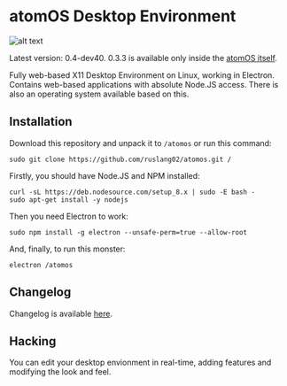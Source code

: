 # atomOS Desktop Environment

![alt text](http://pp.userapi.com/c841636/v841636258/2ec95/7cDypn8Pu4I.jpg)

Latest version: 0.4-dev40. 0.3.3 is available only inside the [atomOS itself](https://drive.google.com/drive/folders/0B_VomIpGvKyvU0RPUnVxM2pOeDg).

Fully web-based X11 Desktop Environment on Linux, working in Electron.
Contains web-based applications with absolute Node.JS access.
There is also an operating system available based on this.

## Installation

Download this repository and unpack it to `/atomos` or run this command:
```
sudo git clone https://github.com/ruslang02/atomos.git /
```

Firstly, you should have Node.JS and NPM installed:
```
curl -sL https://deb.nodesource.com/setup_8.x | sudo -E bash -
sudo apt-get install -y nodejs
```
Then you need Electron to work:
```
sudo npm install -g electron --unsafe-perm=true --allow-root
```
And, finally, to run this monster:
```
electron /atomos
```

## Changelog

Changelog is available [here](https://github.com/ruslang02/atomos/blob/master/home/Documents/changelog.md).

## Hacking
You can edit your desktop envionment in real-time, adding features and modifying the look and feel.
